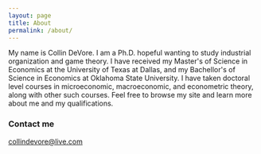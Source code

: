 ```yaml
---
layout: page
title: About
permalink: /about/
---
```


My name is Collin DeVore. I am a Ph.D. hopeful wanting to study industrial organization and game theory. I have received my Master's of Science in Economics at the University of Texas at Dallas, and my Bachellor's of Science in Economics at Oklahoma State University. I have taken doctoral level courses in microeconomic, macroeconomic, and econometric theory, along with other such courses. Feel free to browse my site and learn more about me and my qualifications.

### Contact me

[collindevore@live.com](mailto:collindevore@live.com)
